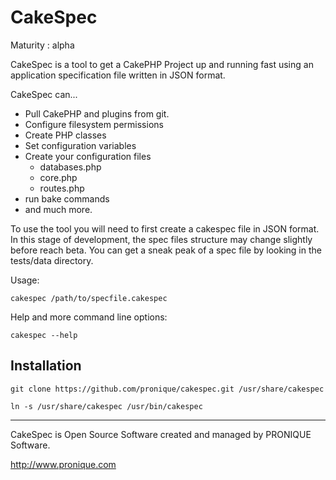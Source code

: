# CakeSpec

Maturity : alpha

CakeSpec is a tool to get a CakePHP Project up and running fast using an application 
specification file written in JSON format.

CakeSpec can...
* Pull CakePHP and plugins from git.  
* Configure filesystem permissions
* Create PHP classes
* Set configuration variables
* Create your configuration files
  * databases.php
  * core.php
  * routes.php
* run bake commands
* and much more. 

To use the tool you will need to first create a cakespec file in JSON format.  In this stage of development, the spec files structure may change slightly before reach beta.   You can get a sneak peak of a spec file by looking in the tests/data directory.

Usage:

    cakespec /path/to/specfile.cakespec

Help and more command line options:

    cakespec --help


## Installation


    git clone https://github.com/pronique/cakespec.git /usr/share/cakespec

    ln -s /usr/share/cakespec /usr/bin/cakespec


--------------------------------------------------------------------------
CakeSpec is Open Source Software created and managed by PRONIQUE Software.

http://www.pronique.com

